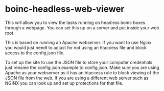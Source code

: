 # boinc-headless-web-viewer


This will allow you to view the tasks running on headless boinc boxes through a webpage. You can set this up on a server and put inside your web root.

This is based on running an Apache webserver. If you want to use Nginx you would just needt to adjust for not using an htaccess file and block access to the config.json file.

To set up the site to use the JSON file to store your computer credentials just rename the config.json.example to config.json. Make sure you are using Apache as your webserver as it has an htaccess rule to block viewing of the JSON file from the web. If you are using a different web server such as NGINX you can look up and set up protections for that file.
